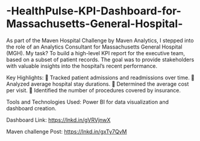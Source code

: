 # -HealthPulse-KPI-Dashboard-for-Massachusetts-General-Hospital-


As part of the Maven Hospital Challenge by Maven Analytics, I stepped into the role of an Analytics Consultant for Massachusetts General Hospital (MGH). 
My task? To build a high-level KPI report for the executive team, based on a subset of patient records. The goal was to provide stakeholders with valuable insights into the hospital’s recent performance.

Key Highlights:
🔹 Tracked patient admissions and readmissions over time. 
🔹 Analyzed average hospital stay durations. 
🔹 Determined the average cost per visit. 
🔹 Identified the number of procedures covered by insurance.

Tools and Technologies Used:
Power BI for data visualization and dashboard creation.

Dashboard Link: https://lnkd.in/gVRVjnwX

Maven challenge Post: https://lnkd.in/gxTy7QvM
